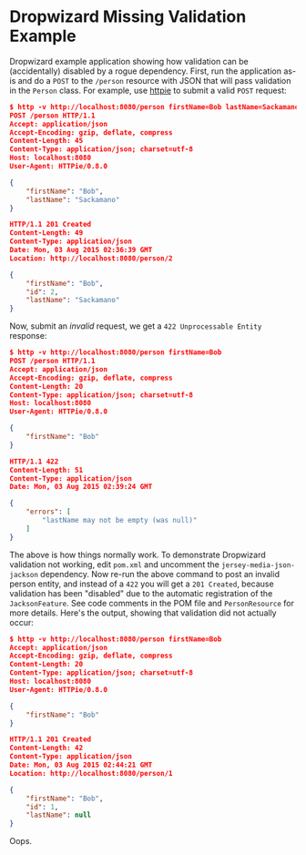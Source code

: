 # Dropwizard Missing Validation Example

Dropwizard example application showing how validation can be (accidentally) disabled by a rogue dependency.
First, run the application as-is and do a `POST` to the `/person` resource with JSON that will pass validation
in the `Person` class. For example, use [httpie](http://www.slideshare.net/scottleber/htt-pie-minitalk) to submit a
valid `POST` request:

```JSON
$ http -v http://localhost:8080/person firstName=Bob lastName=Sackamano
POST /person HTTP/1.1
Accept: application/json
Accept-Encoding: gzip, deflate, compress
Content-Length: 45
Content-Type: application/json; charset=utf-8
Host: localhost:8080
User-Agent: HTTPie/0.8.0

{
    "firstName": "Bob", 
    "lastName": "Sackamano"
}

HTTP/1.1 201 Created
Content-Length: 49
Content-Type: application/json
Date: Mon, 03 Aug 2015 02:36:39 GMT
Location: http://localhost:8080/person/2

{
    "firstName": "Bob", 
    "id": 2, 
    "lastName": "Sackamano"
}
```

Now, submit an _invalid_ request, we get a `422 Unprocessable Entity` response:

```JSON
$ http -v http://localhost:8080/person firstName=Bob
POST /person HTTP/1.1
Accept: application/json
Accept-Encoding: gzip, deflate, compress
Content-Length: 20
Content-Type: application/json; charset=utf-8
Host: localhost:8080
User-Agent: HTTPie/0.8.0

{
    "firstName": "Bob"
}

HTTP/1.1 422 
Content-Length: 51
Content-Type: application/json
Date: Mon, 03 Aug 2015 02:39:24 GMT

{
    "errors": [
        "lastName may not be empty (was null)"
    ]
}
```

The above is how things normally work. To demonstrate Dropwizard validation not working, edit `pom.xml` and uncomment
the `jersey-media-json-jackson` dependency. Now re-run the above command to post an invalid person entity, and instead
of a `422` you will get a `201 Created`, because validation has been "disabled" due to the automatic registration of
the `JacksonFeature`. See code comments in the POM file and `PersonResource` for more details. Here's the output,
showing that validation did not actually occur:

```JSON
$ http -v http://localhost:8080/person firstName=Bob
Accept: application/json
Accept-Encoding: gzip, deflate, compress
Content-Length: 20
Content-Type: application/json; charset=utf-8
Host: localhost:8080
User-Agent: HTTPie/0.8.0

{
    "firstName": "Bob"
}

HTTP/1.1 201 Created
Content-Length: 42
Content-Type: application/json
Date: Mon, 03 Aug 2015 02:44:21 GMT
Location: http://localhost:8080/person/1

{
    "firstName": "Bob", 
    "id": 1, 
    "lastName": null
}
```
 
Oops.
